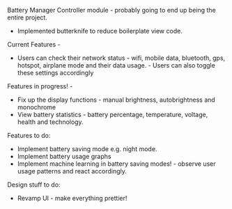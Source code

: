 Battery Manager Controller module - probably going to end up being the entire project.

- Implemented butterknife to reduce boilerplate view code.

Current Features - 
- Users can check their network status - wifi, mobile data, bluetooth, gps, hotspot, airplane mode and their data usage. 
      - Users can also toggle these settings accordingly


Features in progress! - 
- Fix up the display functions - manual brightness, autobrightness and monochrome
- View battery statistics - battery percentage, temperature, voltage, health and technology.

Features to do:
- Implement battery saving mode e.g. night mode.
- Implement battery usage graphs
- Implement machine learning in battery saving modes! - observe user usage patterns and react accordingly.

Design stuff to do:
- Revamp UI - make everything prettier!
